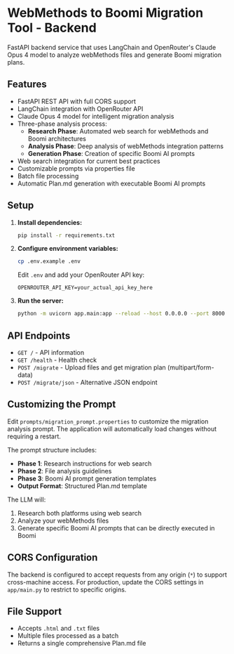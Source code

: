 # WebMethods to Boomi Migration Tool - Backend

FastAPI backend service that uses LangChain and OpenRouter's Claude Opus 4 model to analyze webMethods files and generate Boomi migration plans.

## Features

- FastAPI REST API with full CORS support
- LangChain integration with OpenRouter API
- Claude Opus 4 model for intelligent migration analysis
- Three-phase analysis process:
  - **Research Phase**: Automated web search for webMethods and Boomi architectures
  - **Analysis Phase**: Deep analysis of webMethods integration patterns
  - **Generation Phase**: Creation of specific Boomi AI prompts
- Web search integration for current best practices
- Customizable prompts via properties file
- Batch file processing
- Automatic Plan.md generation with executable Boomi AI prompts

## Setup

1. **Install dependencies:**
   ```bash
   pip install -r requirements.txt
   ```

2. **Configure environment variables:**
   ```bash
   cp .env.example .env
   ```
   Edit `.env` and add your OpenRouter API key:
   ```
   OPENROUTER_API_KEY=your_actual_api_key_here
   ```

3. **Run the server:**
   ```bash
   python -m uvicorn app.main:app --reload --host 0.0.0.0 --port 8000
   ```

## API Endpoints

- `GET /` - API information
- `GET /health` - Health check
- `POST /migrate` - Upload files and get migration plan (multipart/form-data)
- `POST /migrate/json` - Alternative JSON endpoint

## Customizing the Prompt

Edit `prompts/migration_prompt.properties` to customize the migration analysis prompt. The application will automatically load changes without requiring a restart.

The prompt structure includes:
- **Phase 1**: Research instructions for web search
- **Phase 2**: File analysis guidelines
- **Phase 3**: Boomi AI prompt generation templates
- **Output Format**: Structured Plan.md template

The LLM will:
1. Research both platforms using web search
2. Analyze your webMethods files
3. Generate specific Boomi AI prompts that can be directly executed in Boomi

## CORS Configuration

The backend is configured to accept requests from any origin (`*`) to support cross-machine access. For production, update the CORS settings in `app/main.py` to restrict to specific origins.

## File Support

- Accepts `.html` and `.txt` files
- Multiple files processed as a batch
- Returns a single comprehensive Plan.md file
